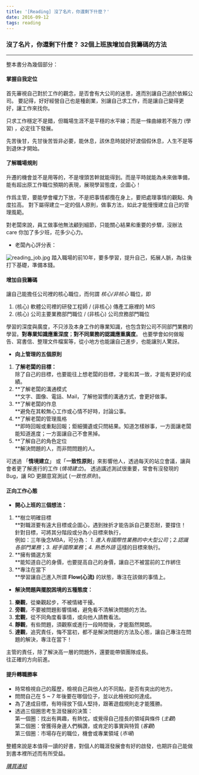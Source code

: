 ```yaml
---
title: '[Reading] 沒了名片，你還剩下什麼？'
date: 2016-09-12
tags: reading
---
```


### 沒了名片，你還剩下什麼？ 32個上班族增加自我籌碼的方法

* * *

整本書分為幾個部分：

#### **掌握自我定位**

首先審視自己對於工作的觀念，是否會有大公司的迷思，進而別讓自己過於依賴公司。 要記得，好好經營自己也是種創業，別讓自己求工作，而是讓自己變得更好，讓工作來找你。

只求工作穩定不是錯，但職場生涯不是平穩的水平線；而是一條曲線若不施力 (學習) ，必定往下發展。

先苦後甘，先甘後苦皆非必要，能休息，該休息時就好好渡個假休息，人生不是等到退休才開始。

#### **了解職場規則**

升遷的機會並不是用等的，不是埋頭苦幹就能得到。而是平時就能為未來做準備，能有超出原工作職位預期的表現，展現學習態度，企圖心！

作爲主管，要能學會權力下放，不是把事情都攬在身上，要把處理事情的觀點、角度拉高。 對下屬得建立一定的個人原則，做事方法，如此才能慢慢建立自己的管理風範。

對老闆來說，員工做事他無法顧到細節，只能關心結果和重要的步驟，沒辦法 care 你加了多少班，花多少心力。

*   老闆內心評分表：

![reading_job.jpg](./imgs/reading_job.jpg)
踏入職場的前10年，要多學習，提升自己，拓展人脈，為往後打下基礎，準備本錢。

#### 增加自我籌碼

讓自己能擔任公司裡的核心職位，而何謂 _核心/非核心_ 職位，即

1.  (核心) 軟體公司裡的研發工程師 / (非核心) 傳產工廠裡的 MIS
2.  (核心) 公司主要業務部門職位 / (非核心) 公司庶務部門職位

學習的深度與廣度，不只涉及本身工作的專業知識，也包含對公司不同部門業務的學習。**對專業知識應重深度**；**對不同業務的認識應重廣度**。 也要學會如何做報告、寫書信、整理文件檔案等，從小地方也能讓自己進步，也能讓別人驚訝。

*   **向上管理的五個原則**

1.  **了解老闆的目標：**  
    除了自己的目標，也要能往上想老闆的目標，才能和其一致，才能有更好的成績。
2.  **了解老闆的溝通模式  
    **文字、圖像、電話、Mail，了解他習慣的溝通方式，會更好做事。
3.  **了解老闆的作息  
    **避免在其較無心工作或心情不好時，討論公事。
4.  **了解老闆的管理風格  
    **即時回報或重點回報；鉅細彌遺或只問結果。知道怎樣辦事，一方面讓老闆能知道進度；一方面讓自己不會黑掉。
5.  **了解自己的角色定位  
    **解決問題的人，而非問問題的人。

可透過 「**情境建立**」 或「**一致性原則**」來影響他人，透過每天的站立會議，讓與會者更了解進行的工作 (_情境建立_)。 透過講述測試很重要，常會有沒發現的 Bug，讓 RD 更願意寫測試 (_一致性原則_)。

#### 正向工作心態

*   **開心上班的三個想法：**

1.  **樹立明確目標  
    **對職涯要有遠大目標或企圖心，遇到挫折才能告訴自己要忍耐，要撐住！  
    針對目標，可將其分階段或分為小目標來執行，  
    例如：三年後念MBA，可分為： _1\. 進入有國際性業務的中大型公司_；_2.認識各部門業務_；_3\. 經手國際業務_；_4\. 熟悉外語_ 這樣的目標來執行。
2.  **擁有備選方案  
    **能知道自己的身價，也要提高自己的身價，讓自己不被當前的工作綁住
3.  **專注在當下  
    **學習讓自己進入所謂 **Flow(心流)** 的狀態，專注在該做的事情上。

*   **解決問題與擺脫困境的五種態度：**

1.  **樂觀**，從樂觀起步，不被情緒干擾。
2.  **旁觀**，不要被問題影響情緒，避免看不清解決問題的方法。
3.  **宏觀**，從不同角度看事情，或向他人請教看法。
4.  **靜觀**，有些問題，須觀察或進行一段時間後，才能豁然開朗。
5.  **達觀**，追究責任，悔不當初，都不是解決問題的方法及心態，讓自己專注在問題的解決，專注在當下！

主管的責任，除了解決高一層的問題外，還要能帶領團隊成長。  
往正確的方向前進。

#### 提升轉職勝率

*   時常檢視自己的履歷，檢視自己與他人的不同點，是否有突出的地方。
*   問問自己在 5 ~ 7 年後要在哪個位子，並以此檢視如何達成。
*   為了達成目標，有時得放下個人堅持，跟著遊戲規則走才能獲勝。
*   透過三個圈思考生涯發展的決策：  
    第一個圈：找出有興趣，有熱忱，或覺得自己擅長的領域與條件 (_主觀_)  
    第二個圈：曾獲得身邊人們稱讚，或肯定的事實與特質 (_客觀_)  
    第三個圈：市場存在的職位，機會或專業領域 (_市場_)

整體來說是本值得一讀的好書，對個人的職涯發展會有好的啟發，也期許自己能做到書本裡所述而有所受益。

[_購買連結_](http://www.books.com.tw/products/0010624132)

</div>

</div>

</section>

</section>

</article>
